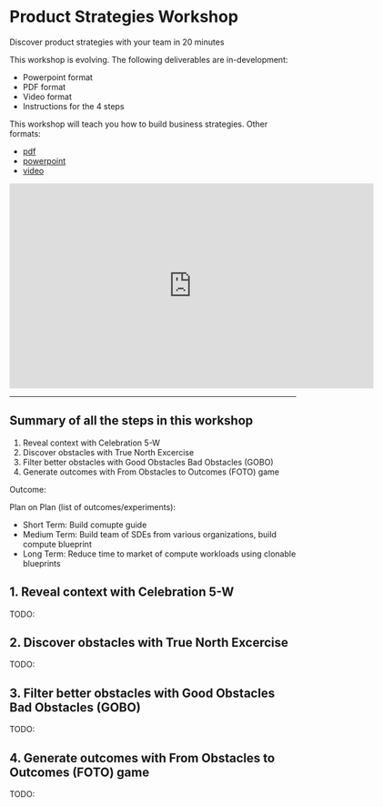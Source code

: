 # Product Strategies Workshop
Discover product strategies with your team in 20 minutes

This workshop is evolving. The following deliverables are in-development:
* Powerpoint format
* PDF format
* Video format
* Instructions for the 4 steps

This workshop will teach you how to build business strategies.
Other formats:
* [pdf](pdf/strategy-workshop.pdf)
* [powerpoint](powerpoint/strategy-workshop/)
* [video](powerpoint/index.html)

<iframe width="640" height="360" src="https://www.youtube.com/embed/xxx?rel=0&amp;showinfo=0" frameborder="0" allowfullscreen></iframe>

---

## Summary of all the steps in this workshop
1. Reveal context with Celebration 5-W
1. Discover obstacles with True North Excercise
1. Filter better obstacles with Good Obstacles Bad Obstacles (GOBO)
1. Generate outcomes with From Obstacles to Outcomes (FOTO) game

Outcome:

Plan on Plan (list of outcomes/experiments):
* Short Term: Build comupte guide
* Medium Term: Build team of SDEs from various organizations, build compute blueprint
* Long Term: Reduce time to market of compute workloads using clonable blueprints

## 1. Reveal context with Celebration 5-W
TODO:
## 2. Discover obstacles with True North Excercise
TODO:
## 3. Filter better obstacles with Good Obstacles Bad Obstacles (GOBO)
TODO:
## 4. Generate outcomes with From Obstacles to Outcomes (FOTO) game
TODO:
